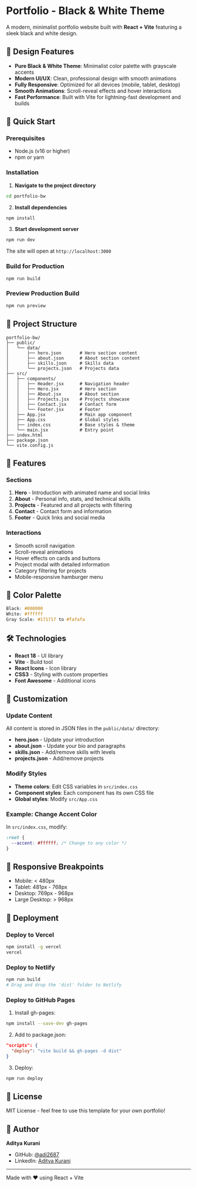 # Portfolio - Black & White Theme

A modern, minimalist portfolio website built with **React + Vite** featuring a sleek black and white design.

## 🎨 Design Features

- **Pure Black & White Theme**: Minimalist color palette with grayscale accents
- **Modern UI/UX**: Clean, professional design with smooth animations
- **Fully Responsive**: Optimized for all devices (mobile, tablet, desktop)
- **Smooth Animations**: Scroll-reveal effects and hover interactions
- **Fast Performance**: Built with Vite for lightning-fast development and builds

## 🚀 Quick Start

### Prerequisites
- Node.js (v16 or higher)
- npm or yarn

### Installation

1. **Navigate to the project directory**
```bash
cd portfolio-bw
```

2. **Install dependencies**
```bash
npm install
```

3. **Start development server**
```bash
npm run dev
```

The site will open at `http://localhost:3000`

### Build for Production

```bash
npm run build
```

### Preview Production Build

```bash
npm run preview
```

## 📁 Project Structure

```
portfolio-bw/
├── public/
│   └── data/
│       ├── hero.json       # Hero section content
│       ├── about.json      # About section content
│       ├── skills.json     # Skills data
│       └── projects.json   # Projects data
├── src/
│   ├── components/
│   │   ├── Header.jsx      # Navigation header
│   │   ├── Hero.jsx        # Hero section
│   │   ├── About.jsx       # About section
│   │   ├── Projects.jsx    # Projects showcase
│   │   ├── Contact.jsx     # Contact form
│   │   └── Footer.jsx      # Footer
│   ├── App.jsx             # Main app component
│   ├── App.css             # Global styles
│   ├── index.css           # Base styles & theme
│   └── main.jsx            # Entry point
├── index.html
├── package.json
└── vite.config.js
```

## 🎯 Features

### Sections
1. **Hero** - Introduction with animated name and social links
2. **About** - Personal info, stats, and technical skills
3. **Projects** - Featured and all projects with filtering
4. **Contact** - Contact form and information
5. **Footer** - Quick links and social media

### Interactions
- Smooth scroll navigation
- Scroll-reveal animations
- Hover effects on cards and buttons
- Project modal with detailed information
- Category filtering for projects
- Mobile-responsive hamburger menu

## 🎨 Color Palette

```css
Black: #000000
White: #ffffff
Gray Scale: #171717 to #fafafa
```

## 🛠 Technologies

- **React 18** - UI library
- **Vite** - Build tool
- **React Icons** - Icon library
- **CSS3** - Styling with custom properties
- **Font Awesome** - Additional icons

## 📝 Customization

### Update Content

All content is stored in JSON files in the `public/data/` directory:

- **hero.json** - Update your introduction
- **about.json** - Update your bio and paragraphs
- **skills.json** - Add/remove skills with levels
- **projects.json** - Add/remove projects

### Modify Styles

- **Theme colors**: Edit CSS variables in `src/index.css`
- **Component styles**: Each component has its own CSS file
- **Global styles**: Modify `src/App.css`

### Example: Change Accent Color

In `src/index.css`, modify:
```css
:root {
  --accent: #ffffff; /* Change to any color */
}
```

## 📱 Responsive Breakpoints

- Mobile: < 480px
- Tablet: 481px - 768px
- Desktop: 769px - 968px
- Large Desktop: > 968px

## 🚀 Deployment

### Deploy to Vercel

```bash
npm install -g vercel
vercel
```

### Deploy to Netlify

```bash
npm run build
# Drag and drop the 'dist' folder to Netlify
```

### Deploy to GitHub Pages

1. Install gh-pages:
```bash
npm install --save-dev gh-pages
```

2. Add to package.json:
```json
"scripts": {
  "deploy": "vite build && gh-pages -d dist"
}
```

3. Deploy:
```bash
npm run deploy
```

## 📄 License

MIT License - feel free to use this template for your own portfolio!

## 👤 Author

**Aditya Kurani**
- GitHub: [@adi2687](https://github.com/adi2687)
- LinkedIn: [Aditya Kurani](https://www.linkedin.com/in/aditya-kurani-818668176/)

---

Made with ❤️ using React + Vite
